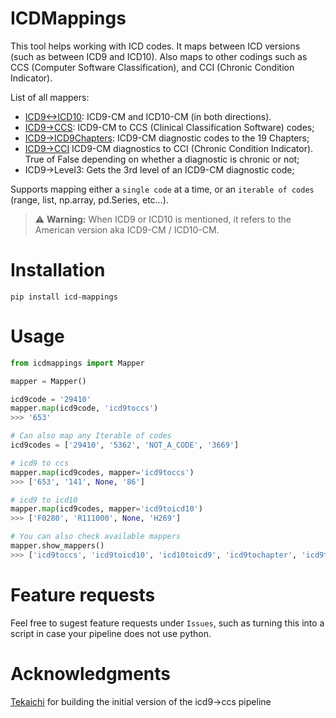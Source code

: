 # ICDMappings

This tool helps working with ICD codes. It maps between ICD versions (such as between ICD9 and ICD10). Also maps to other codings such as CCS (Computer Software Classification), and CCI (Chronic Condition Indicator).

List of all mappers:
- [ICD9<->ICD10](https://www.nber.org/research/data/icd-9-cm-and-icd-10-cm-and-icd-10-pcs-crosswalk-or-general-equivalence-mappings): ICD9-CM and ICD10-CM (in both directions).
- [ICD9->CCS](): ICD9-CM to CCS (Clinical Classification Software) codes;
- [ICD9->ICD9Chapters](https://icd.codes/icd9cm): ICD9-CM diagnostic codes to the 19 Chapters;
- [ICD9->CCI](https://www.hcup-us.ahrq.gov/toolssoftware/chronic/chronic.jsp) ICD9-CM diagnostics to CCI (Chronic Condition Indicator). True of False depending on whether a diagnostic is chronic or not;
- ICD9->Level3: Gets the 3rd level of an ICD9-CM diagnostic code;


Supports mapping either a `single code` at a time, or an `iterable of codes` (range, list, np.array, pd.Series, etc...).


> :warning: **Warning:** When ICD9 or ICD10 is mentioned, it refers to the American version aka ICD9-CM / ICD10-CM.

# Installation

`pip install icd-mappings`

# Usage

```python
from icdmappings import Mapper

mapper = Mapper()

icd9code = '29410'
mapper.map(icd9code, 'icd9toccs')
>>> '653'

# Can also map any Iterable of codes
icd9codes = ['29410', '5362', 'NOT_A_CODE', '3669']

# icd9 to ccs
mapper.map(icd9codes, mapper='icd9toccs')
>>> ['653', '141', None, '86']

# icd9 to icd10
mapper.map(icd9codes, mapper='icd9toicd10')
>>> ['F0280', 'R111000', None, 'H269']

# You can also check available mappers
mapper.show_mappers()
>>> ['icd9toccs', 'icd9toicd10', 'icd10toicd9', 'icd9tochapter', 'icd9tolevel3', 'icd9tocci']
```

# Feature requests

Feel free to sugest feature requests under `Issues`, such as turning this into a script in case your pipeline does not use python.


# Acknowledgments

[Tekaichi](https://github.com/Tekaichi) for building the initial version of the icd9->ccs pipeline
